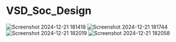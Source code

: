 # VSD_Soc_Design

![Screenshot 2024-12-21 181418](https://github.com/user-attachments/assets/cc80d116-7278-4290-8240-f8977b6ce089)
![Screenshot 2024-12-21 181744](https://github.com/user-attachments/assets/e478f627-d741-463d-a0c0-1764218f19f9)
![Screenshot 2024-12-21 182019](https://github.com/user-attachments/assets/b9df1506-506c-4215-b00a-fee489325e07)
![Screenshot 2024-12-21 182058](https://github.com/user-attachments/assets/d63b4d34-befe-4c53-8fe7-ab7da113460f)
